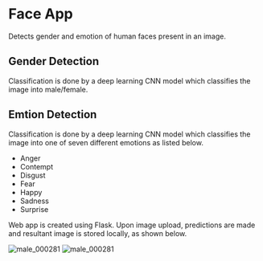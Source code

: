 # Face App
Detects gender and emotion of human faces present in an image.

## Gender Detection
Classification is done by a deep learning CNN model which classifies the image into male/female.

## Emtion Detection
Classification is done by a deep learning CNN model which classifies the image into one of seven different emotions as listed below.
   - Anger
   - Contempt 
   - Disgust
   - Fear
   - Happy
   - Sadness
   - Surprise

Web app is created using Flask. Upon image upload, predictions are made and resultant image is stored locally, as shown below.

![male_000281](https://user-images.githubusercontent.com/36923302/164241444-8acc859d-7dfd-4b7f-86be-ffef5fe384b0.jpg)
![male_000281](https://user-images.githubusercontent.com/36923302/164241495-ad812b2e-5f0e-4355-95b3-f21acf908b2d.jpg)
